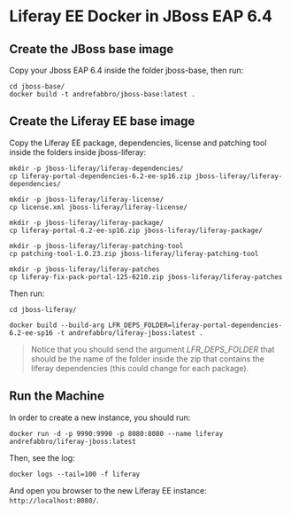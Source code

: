 # Liferay EE Docker in JBoss EAP 6.4

## Create the JBoss base image

Copy your Jboss EAP 6.4 inside the folder jboss-base, then run:

```
cd jboss-base/
docker build -t andrefabbro/jboss-base:latest .
```

## Create the Liferay EE base image

Copy the Liferay EE package, dependencies, license and patching tool inside the folders inside jboss-liferay:

```
mkdir -p jboss-liferay/liferay-dependencies/
cp liferay-portal-dependencies-6.2-ee-sp16.zip jboss-liferay/liferay-dependencies/

mkdir -p jboss-liferay/liferay-license/
cp license.xml jboss-liferay/liferay-license/

mkdir -p jboss-liferay/liferay-package/
cp liferay-portal-6.2-ee-sp16.zip jboss-liferay/liferay-package/

mkdir -p jboss-liferay/liferay-patching-tool
cp patching-tool-1.0.23.zip jboss-liferay/liferay-patching-tool

mkdir -p jboss-liferay/liferay-patches
cp liferay-fix-pack-portal-125-6210.zip jboss-liferay/liferay-patches
```

Then run:

```
cd jboss-liferay/

docker build --build-arg LFR_DEPS_FOLDER=liferay-portal-dependencies-6.2-ee-sp16 -t andrefabbro/liferay-jboss:latest .
```

> Notice that you should send the argument *LFR_DEPS_FOLDER* that should be the name of the folder inside the zip that contains the liferay dependencies (this could change for each package). 

## Run the Machine

In order to create a new instance, you should run:

```
docker run -d -p 9990:9990 -p 8080:8080 --name liferay andrefabbro/liferay-jboss:latest
```

Then, see the log:

```
docker logs --tail=100 -f liferay
```

And open you browser to the new Liferay EE instance: ```http://localhost:8080/```.
